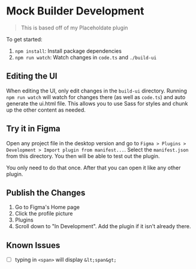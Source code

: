 # Mock Builder Development

> This is based off of my Placeholdate plugin

<!-- > See the [Mock Builder plugin page](https://www.figma.com/community/plugin/1098444899707858859/Placeholdate) for using Mock Builder in Figma. -->

To get started:

1. `npm install`: Install package dependencies
2. `npm run watch`: Watch changes in `code.ts` and `./build-ui`

## Editing the UI

When editing the UI, only edit changes in the `build-ui` directory. Running `npm run watch` will watch for changes there (as well as `code.ts`) and auto generate the ui.html file. This allows you to use Sass for styles and chunk up the other content as needed.

## Try it in Figma

Open any project file in the desktop version and go to `Figma > Plugins > Development > Import plugin from manifest...`. Select the `manifest.json` from this directory. You then will be able to test out the plugin.

You only need to do that once. After that you can open it like any other plugin.

## Publish the Changes

1. Go to Figma's Home page
2. Click the profile picture
3. Plugins
4. Scroll down to "In Development". Add the plugin if it isn't already there.

## Known Issues

- [ ] typing in `<span>` will display `&lt;span&gt;`